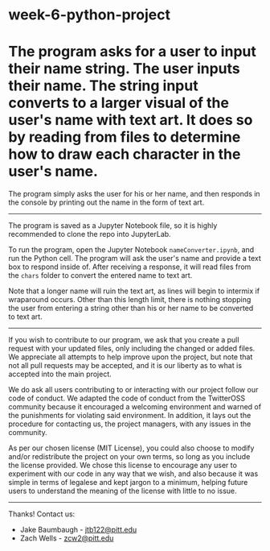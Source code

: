 # week-6-python-project

The program asks for a user to input their name string.
The user inputs their name.
The string input converts to a larger visual of the user's name with text art. It does so by reading from files to determine how to draw each character in the user's name.
=======

The program simply asks the user for his or her name, and then responds in the console by printing out the name in the form of text art.

-----------------------------------------------------

The program is saved as a Jupyter Notebook file, so it is highly recommended to clone the repo into JupyterLab.

To run the program, open the Jupyter Notebook `nameConverter.ipynb`, and run the Python cell. The program will ask the user's name and provide a text box to respond inside of. After receiving a response, it will read files from the `chars` folder to convert the entered name to text art.

Note that a longer name will ruin the text art, as lines will begin to intermix if wraparound occurs. Other than this length limit, there is nothing stopping the user from entering a string other than his or her name to be converted to text art.

-----------------------------------------------------

If you wish to contribute to our program, we ask that you create a pull request with your updated files, only including the changed or added files. We appreciate all attempts to help improve upon the project, but note that not all pull requests may be accepted, and it is our liberty as to what is accepted into the main project.

We do ask all users contributing to or interacting with our project follow our code of conduct. We adapted the code of conduct from the TwitterOSS community because it encouraged a welcoming environment and warned of the punishments for violating said environment. In addition, it lays out the procedure for contacting us, the project managers, with any issues in the community.

As per our chosen license (MIT License), you could also choose to modify and/or redistribute the project on your own terms, so long as you include the license provided. We chose this license to encourage any user to experiment with our code in any way that we wish, and also because it was simple in terms of legalese and kept jargon to a minimum, helping future users to understand the meaning of the license with little to no issue.

-----------------------------------------------------

Thanks! Contact us:
 - Jake Baumbaugh - jtb122@pitt.edu
 - Zach Wells - zcw2@pitt.edu
